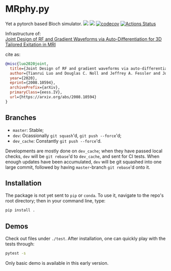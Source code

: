 # MRphy.py

Yet a pytorch based Bloch simulator.
[![](https://img.shields.io/badge/docs-stable-blue.svg)](https://tianrluo.github.io/MRphy.py/stable/index.html)
[![](https://img.shields.io/badge/docs-dev-blue.svg)](https://tianrluo.github.io/MRphy.py/dev/index.html)
[![codecov](https://codecov.io/gh/tianrluo/MRphy.py/branch/master/graph/badge.svg?token=83sKL5NADl)](https://codecov.io/gh/tianrluo/MRphy.py)
[![Actions Status](https://github.com/tianrluo/MRphy.py/workflows/Python%20package/badge.svg)](https://github.com/tianrluo/MRphy.py/actions)

Infrastructure of:\
[Joint Design of RF and Gradient Waveforms via Auto-Differentiation for 3D Tailored Exitation in MRI](https://arxiv.org/abs/2008.10594)

cite as:

```bib
@misc{luo2020joint,
  title={Joint Design of RF and gradient waveforms via auto-differentiation for 3D tailored excitation in MRI},
  author={Tianrui Luo and Douglas C. Noll and Jeffrey A. Fessler and Jon-Fredrik Nielsen},
  year={2020},
  eprint={2008.10594},
  archivePrefix={arXiv},
  primaryClass={eess.IV},
  url={https://arxiv.org/abs/2008.10594}
}
```

## Branches

- `master`: Stable;
- `dev`: Ocassionally `git squash`'d, `git push --force`'d;
- `dev_cache`: Constantly `git push --force`'d.

Developments are mostly done on `dev_cache`; when they have passed local checks, `dev` will be `git rebase`'d to `dev_cache`, and sent for CI tests.
When enough updates have been accumulated, `dev` will be git squashed into one large commit, followed by having `master`-branch `git rebase`'d onto it.

## Installation

The package is not yet sent to `pip` or `conda`.
To use it, navigate to the repo's root directory; then in your command line, type:

```sh
pip install .
```

## Demos

Check out files under `./test`.
After installation, one can quickly play with the tests through:

```sh
pytest -s
```

Only basic demo is available in this early version.
